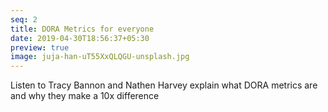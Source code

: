 ```yaml
---
seq: 2
title: DORA Metrics for everyone
date: 2019-04-30T18:56:37+05:30
preview: true
image: juja-han-uT55XxQLQGU-unsplash.jpg
---
```

Listen to Tracy Bannon and Nathen Harvey explain what DORA metrics are and why they make a 10x difference